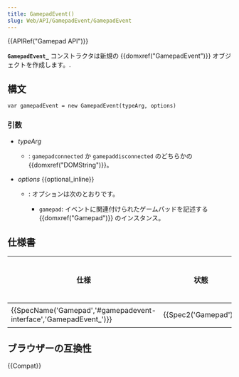 ```yaml
---
title: GamepadEvent()
slug: Web/API/GamepadEvent/GamepadEvent
---
```


{{APIRef("Gamepad API")}}

**`GamepadEvent_`** コンストラクタは新規の {{domxref("GamepadEvent")}} オブジェクトを作成します。.

## 構文

```
var gamepadEvent = new GamepadEvent(typeArg, options)
```

### 引数

- _typeArg_
  - : `gamepadconnected` か `gamepaddisconnected` のどちらかの{{domxref("DOMString")}}。
- _options_ {{optional_inline}}

  - : オプションは次のとおりです。

    - `gamepad`: イベントに関連付けられたゲームパッドを記述する {{domxref("Gamepad")}} のインスタンス。

## 仕様書

| 仕様                                                                                     | 状態                         | コメント |
| ---------------------------------------------------------------------------------------- | ---------------------------- | -------- |
| {{SpecName('Gamepad','#gamepadevent-interface','GamepadEvent_')}} | {{Spec2('Gamepad')}} | 初版     |

## ブラウザーの互換性

{{Compat}}

